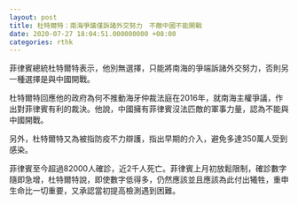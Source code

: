 ```yaml
---
layout: post
title: 杜特爾特：南海爭議僅訴諸外交努力　不敵中國不能開戰
date: 2020-07-27 18:04:51.000000000 +08:00
categories: rthk
---
```


菲律賓總統杜特爾特表示，他別無選擇，只能將南海的爭端訴諸外交努力，否則另一種選擇是與中國開戰。

杜特爾特回應他的政府為何不推動海牙仲裁法庭在2016年，就南海主權爭議，作出對菲律賓有利的裁決。他說，中國擁有菲律賓沒法匹敵的軍事力量，認為不能與中國開戰。 

另外，杜特爾特又為被指防疫不力辯護，指出早期的介入，避免多達350萬人受到感染。

菲律賓至今超過82000人確診，近2千人死亡。菲律賓上月初放鬆限制，確診數字隨即急增，杜特爾特說，即使數字低得多，仍然應該並且應該為此付出犧牲，重申生命比一切重要，又承認當初提高檢測遇到困難。

